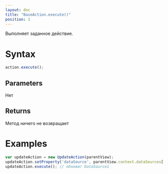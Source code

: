 ```yaml
---
layout: doc
title: "BaseAction.execute()"
position: 1
---
```


Выполняет заданное действие.

# Syntax

```js
action.execute();
```

## Parameters

Нет

## Returns

Метод ничего не возвращает

# Examples

```js
var updateAction = new UpdateAction(parentView);
updateAction.setProperty('dataSource', parentView.context.dataSources['DataSource1']);
updateAction.execute(); // обновит DataSource1
```
